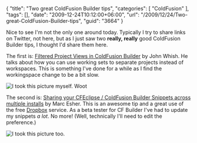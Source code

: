 {
	"title": "Two great ColdFusion Builder tips",
	"categories": [
		"ColdFusion"
	],
	"tags": [],
	"date": "2009-12-24T10:12:00+06:00",
	"url": "/2009/12/24/Two-great-ColdFusion-Builder-tips",
	"guid": "3664"
}

Nice to see I'm not the only one around today. Typically I try to share links on Twitter, not here, but as I just saw two <b>really, really</b> good ColdFusion Builder tips, I thought I'd share them here.

The first is: <a href="http://www.aliaspooryorik.com/blog/index.cfm/e/posts.details/post/filtered-project-views-in-coldfusion-builder-247">Filtered Project Views in ColdFusion Builder</a> by John Whish. He talks about how you can use working sets to separate projects instead of workspaces. This is something I've done for a while as I find the workingspace change to be a bit slow. 

<img src="http://static.raymondcamden.com/images/firstblogpic.png" title="I took this picture myself. Woot" />

The second is: <a href="http://blog.mxunit.org/2009/12/sharing-your-cfeclipse-coldfusion.html">Sharing your CFEclipse / ColdFusion Builder Snippets across multiple installs</a> by Marc Esher. This is an awesome tip and a great use of the free <a href="http://dropbox.com/">Dropbox</a> service. As a beta tester for CF Builder I've had to update my snippets <i>a lot</i>. No more! (Well, technically I'll need to edit the preference.)

<img src="http://static.raymondcamden.com/images/cfjedi/secondblogpic.png" title="I took this picture too." />